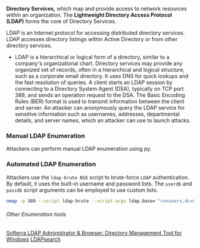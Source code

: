 **Directory Services,** which map and provide access to network resources within an organization. The **Lightweight Directory Access Protocol (LDAP)** forms the core of Directory Services.

LDAP is an Internet protocol for accessing distributed directory services. LDAP accesses directory listings within Active Directory or from other directory services. 
- LDAP is a hierarchical or logical form of a directory, similar to a company's organizational chart.
Directory services may provide any organized set of records, often in a hierarchical and logical structure, such as a corporate email directory. It uses DNS for quick lookups and the fast resolution of queries. A client starts an LDAP session by connecting to a Directory System Agent (DSA), typically on TCP port 389, and sends an operation request to the DSA. The Basic Encoding Rules (BER) format is used to transmit information between the client and server. 
An attacker can anonymously query the LDAP service for sensitive information such as usernames, addresses, departmental details, and server names, which an attacker can use to launch attacks.
### Manual LDAP Enumeration 

Attackers can perform manual LDAP enumeration using py.
### Automated LDAP Enumeration

Attackers use the `ldap-brute NSE` script to brute-force `LDAP` authentication. By default, it uses the built-in username and password lists. The `userdb` and `passdb` script arguments can be employed to use custom lists. 
```sh
nmap -p 389 --script ldap-brute --script-args ldap.base='"cn=users,dc=CEH,dc=com "' <Target IP Address> 
```
###### Other Enumeration tools 

[Softerra LDAP Administrator & Browser: Directory Management Tool for Windows](https://www.ldapadministrator.com/)
[LDAPsearch](https://linux.die.net/man/1/ldapsearch)